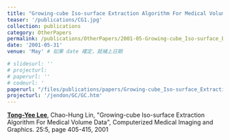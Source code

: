 ```yaml
---
title: "Growing-cube Iso-surface Extraction Algorithm For Medical Volume Data"
teaser: '/publications/CG1.jpg'
collection: publications
category: OtherPapers
permalink: /publications/OtherPapers/2001-05-Growing-cube_Iso-surface_Extraction_Algorithm_For_Medical_Volume_Data
date: '2001-05-31'
venue: 'May' # 如果 date 確定，就補上日期

# slidesurl: ''
# projecturl: 
# paperurl: ''
# codeurl: '
paperurl: "/files/publications/papers/Growing-cube_Iso-surface_Extraction_Algorithm_For_Medical_Volume_Data.pdf"
projecturl: '/jendon/GC/GC.htm'
---
```

	
<strong><u>Tong-Yee Lee</u></strong>, Chao-Hung Lin, "Growing-cube Iso-surface Extraction Algorithm For Medical Volume Data", Computerized Medical Imaging and Graphics. 25:5, page 405-415, 2001